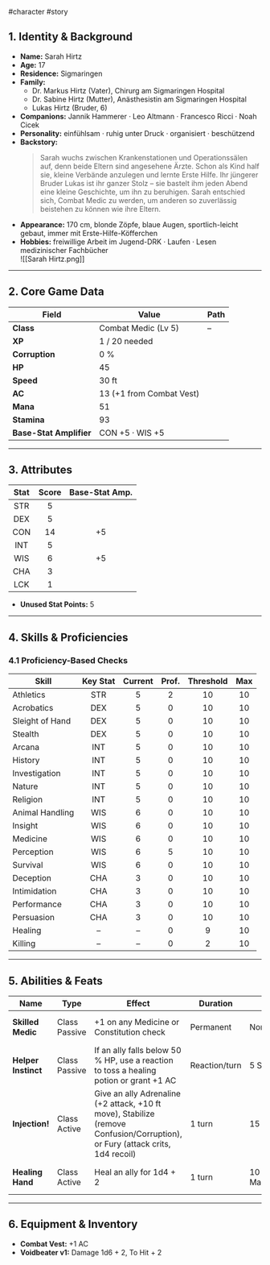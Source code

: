 #character #story
## 1. Identity & Background
- **Name:** Sarah Hirtz  
- **Age:** 17  
- **Residence:** Sigmaringen  
- **Family:**  
  - Dr. Markus Hirtz (Vater), Chirurg am Sigmaringen Hospital  
  - Dr. Sabine Hirtz (Mutter), Anästhesistin am Sigmaringen Hospital  
  - Lukas Hirtz (Bruder, 6)  
- **Companions:** Jannik Hammerer · Leo Altmann · Francesco Ricci · Noah Cicek
- **Personality:** einfühlsam · ruhig unter Druck · organisiert · beschützend  
- **Backstory:**  
  > Sarah wuchs zwischen Krankenstationen und Operationssälen auf, denn beide Eltern sind angesehene Ärzte. Schon als Kind half sie, kleine Verbände anzulegen und lernte Erste Hilfe. Ihr jüngerer Bruder Lukas ist ihr ganzer Stolz – sie bastelt ihm jeden Abend eine kleine Geschichte, um ihn zu beruhigen. Sarah entschied sich, Combat Medic zu werden, um anderen so zuverlässig beistehen zu können wie ihre Eltern.  
- **Appearance:** 170 cm, blonde Zöpfe, blaue Augen, sportlich-leicht gebaut, immer mit Erste-Hilfe-Köfferchen  
- **Hobbies:** freiwillige Arbeit im Jugend-DRK · Laufen · Lesen medizinischer Fachbücher  
![[Sarah Hirtz.png]]
---

## 2. Core Game Data
| Field                   | Value                             | Path |
|-------------------------|-----------------------------------|------|
| **Class**               | Combat Medic (Lv 5)               | –    |
| **XP**                  | 1 / 20 needed                     |      |
| **Corruption**          | 0 %                                |      |
| **HP**                  | 45                                |      |
| **Speed**               | 30 ft                             |      |
| **AC**                  | 13 (+1 from Combat Vest)          |      |
| **Mana**                | 51                                |      |
| **Stamina**             | 93                                |      |
| **Base-Stat Amplifier** | CON +5 · WIS +5                   |      |

---

## 3. Attributes
| Stat | Score | Base-Stat Amp. |
|:----:|:-----:|:--------------:|
| STR  | 5     |                |
| DEX  | 5     |                |
| CON  | 14    | +5             |
| INT  | 5     |                |
| WIS  | 6     | +5             |
| CHA  | 3     |                |
| LCK  | 1     |                |

- **Unused Stat Points:** 5

---

## 4. Skills & Proficiencies

### 4.1 Proficiency-Based Checks
| Skill           | Key Stat | Current | Prof. | Threshold | Max |
|-----------------|:--------:|:-------:|:-----:|:---------:|:---:|
| Athletics       | STR      | 5       | 2     | 10        | 10  |
| Acrobatics      | DEX      | 5       | 0     | 10        | 10  |
| Sleight of Hand | DEX      | 5       | 0     | 10        | 10  |
| Stealth         | DEX      | 5       | 0     | 10        | 10  |
| Arcana          | INT      | 5       | 0     | 10        | 10  |
| History         | INT      | 5       | 0     | 10        | 10  |
| Investigation   | INT      | 5       | 0     | 10        | 10  |
| Nature          | INT      | 5       | 0     | 10        | 10  |
| Religion        | INT      | 5       | 0     | 10        | 10  |
| Animal Handling | WIS      | 6       | 0     | 10        | 10  |
| Insight         | WIS      | 6       | 0     | 10        | 10  |
| Medicine        | WIS      | 6       | 0     | 10        | 10  |
| Perception      | WIS      | 6       | 5     | 10        | 10  |
| Survival        | WIS      | 6       | 0     | 10        | 10  |
| Deception       | CHA      | 3       | 0     | 10        | 10  |
| Intimidation    | CHA      | 3       | 0     | 10        | 10  |
| Performance     | CHA      | 3       | 0     | 10        | 10  |
| Persuasion      | CHA      | 3       | 0     | 10        | 10  |
| Healing         | –        | –       | 0     | 9         | 10  |
| Killing         | –        | –       | 0     | 2         | 10  |

---

## 5. Abilities & Feats
| Name             | Type              | Effect                                                                                  | Duration        | Cost            | Notes                  |
|------------------|-------------------|-----------------------------------------------------------------------------------------|-----------------|-----------------|------------------------|
| **Skilled Medic**    | Class Passive     | +1 on any Medicine or Constitution check                                               | Permanent       | None            | Count 0 / Threshold –   |
| **Helper Instinct**  | Class Passive     | If an ally falls below 50 % HP, use a reaction to toss a healing potion or grant +1 AC | Reaction/turn   | 5 Stamina       | Count 0 / Threshold 10  |
| **Injection!**       | Class Active      | Give an ally Adrenaline (+2 attack, +10 ft move), Stabilize (remove Confusion/Corruption), or Fury (attack crits, 1d4 recoil) | 1 turn          | 15 Mana         | Count 0 / Threshold 10  |
| **Healing Hand**     | Class Active      | Heal an ally for 1d4 + 2                                                                  | 1 turn          | 10 Mana/Stamina | Count 0 / Threshold 10  |

---

## 6. Equipment & Inventory
- **Combat Vest:** +1 AC  
- **Voidbeater v1:** Damage 1d6 + 2, To Hit + 2  
